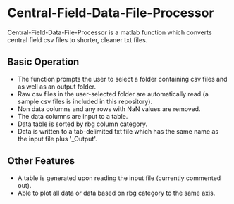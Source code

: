 # Central-Field-Data-File-Processor
Central-Field-Data-File-Processor is a matlab function which converts central field csv files to shorter, cleaner txt files. 

## Basic Operation
- The function prompts the user to select a folder containing csv files and as well as an output folder.
- Raw csv files in the user-selected folder are automatically read (a sample csv files is included in this repository).
- Non data columns and any rows with NaN values are removed.
- The data columns are input to a table.
- Data table is sorted by rbg column category.
- Data is written to a tab-delimited txt file which has the same name as the input file plus '_Output'.

## Other Features
- A table is generated upon reading the input file (currently commented out).
- Able to plot all data or data based on rbg category to the same axis.
